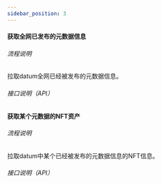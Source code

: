 ```yaml
---
sidebar_position: 3
---
```




#### 获取全网已发布的元数据信息

###### 流程说明

  拉取datum全网已经被发布的元数据信息。

###### 接口说明（API）


#### 获取某个元数据的NFT资产

###### 流程说明

  拉取datum中某个已经被发布的元数据信息的NFT信息。

###### 接口说明（API）